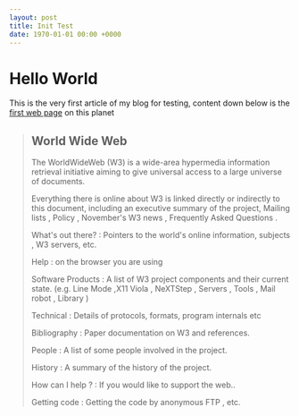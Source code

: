 ```yaml
---
layout: post
title: Init Test
date: 1970-01-01 00:00 +0000
---
```


# Hello World

This is the very first article of my blog for testing, content down below is the [first web page](http://info.cern.ch/hypertext/WWW/TheProject.html) on this planet


>## World Wide Web
>The WorldWideWeb (W3) is a wide-area hypermedia information retrieval initiative aiming to give universal access to a large universe of documents.
>
>Everything there is online about W3 is linked directly or indirectly to this document, including an executive summary of the project, Mailing lists , Policy , November's W3 news , Frequently Asked Questions .
>
>What's out there?
>: Pointers to the world's online information, subjects , W3 servers, etc.
>
>Help
>: on the browser you are using
>
>Software Products
>: A list of W3 project components and their current state. (e.g. Line Mode ,X11 Viola , NeXTStep , Servers , Tools , Mail robot , Library )
>
>Technical
>: Details of protocols, formats, program internals etc
>
>Bibliography
>: Paper documentation on W3 and references.
>
>People
>: A list of some people involved in the project.
>
>History
>: A summary of the history of the project.
>
>How can I help ?
>: If you would like to support the web..
>
>Getting code
>: Getting the code by anonymous FTP , etc.


